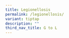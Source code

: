 ```yaml
---
title: Legionellosis
permalink: /legionellosis/
variant: tiptap
description: ""
third_nav_title: G to L
---
```

